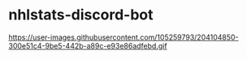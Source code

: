 # nhlstats-discord-bot
https://user-images.githubusercontent.com/105259793/204104850-300e51c4-9be5-442b-a89c-e93e86adfebd.gif

